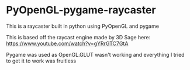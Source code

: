 # PyOpenGL-pygame-raycaster
This is a raycaster built in python using PyOpenGL and pygame

This is based off the raycast engine made by 3D Sage here: https://www.youtube.com/watch?v=gYRrGTC7GtA

Pygame was used as OpenGL.GLUT wasn't working and everything I tried to get it to work was fruitless
